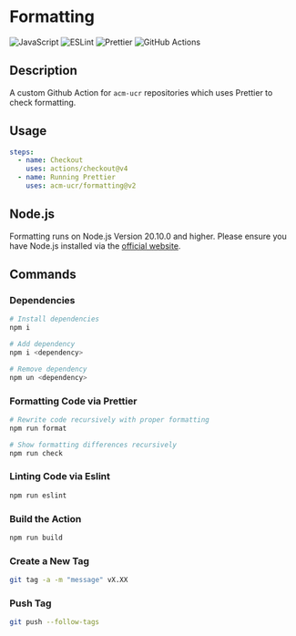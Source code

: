 # Formatting

![JavaScript](https://img.shields.io/badge/javascript-%23323330.svg?style=for-the-badge&logo=javascript&logoColor=%23F7DF1E)
![ESLint](https://img.shields.io/badge/ESLint-4B3263?style=for-the-badge&logo=eslint&logoColor=white)
![Prettier](https://img.shields.io/badge/prettier-1A2C34?style=for-the-badge&logo=prettier&logoColor=F7BA3E)
![GitHub Actions](https://img.shields.io/badge/GitHub_Actions-2088FF?style=for-the-badge&logo=github-actions&logoColor=white)

## Description

A custom Github Action for `acm-ucr` repositories which uses Prettier to check formatting.

## Usage

```yaml
steps:
  - name: Checkout
    uses: actions/checkout@v4
  - name: Running Prettier
    uses: acm-ucr/formatting@v2
```

## Node.js

Formatting runs on Node.js Version 20.10.0 and higher. Please ensure you have Node.js installed via the [official website](https://nodejs.org/en).

## Commands

### Dependencies

```bash
# Install dependencies
npm i

# Add dependency
npm i <dependency>

# Remove dependency
npm un <dependency>
```

### Formatting Code via Prettier

```bash
# Rewrite code recursively with proper formatting
npm run format

# Show formatting differences recursively
npm run check
```

### Linting Code via Eslint

```bash
npm run eslint
```

### Build the Action

```bash
npm run build
```

### Create a New Tag

```bash
git tag -a -m "message" vX.XX
```

### Push Tag

```bash
git push --follow-tags
```
